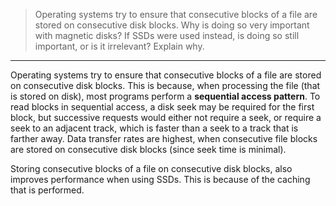 > Operating systems try to ensure that consecutive blocks of a file are 
> stored on consecutive disk blocks. Why is doing so very important 
> with magnetic disks? If SSDs were used instead, is doing so still 
> important, or is it irrelevant? Explain why. 

--------------------------------

Operating systems try to ensure that consecutive blocks of a file are 
stored on consecutive disk blocks. This is because, when processing the file 
(that is stored on disk), most programs perform a **sequential access pattern**.
To read blocks in sequential access, a disk seek may be required for the 
first block, but successive requests would either not require a seek, or require
a seek to an adjacent track, which is faster than a seek to a track that is 
farther away. Data transfer rates are highest, when consecutive file blocks are stored
on consecutive disk blocks (since seek time is minimal).

Storing consecutive blocks of a file on consecutive disk blocks, also improves
performance when using SSDs. This is because of the caching that is performed. 